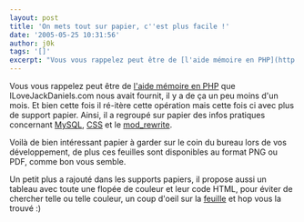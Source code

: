 ```yaml
---
layout: post
title: 'On mets tout sur papier, c''est plus facile !'
date: '2005-05-25 10:31:56'
author: j0k
tags: '[]'
excerpt: "Vous vous rappelez peut être de [l'aide mémoire en PHP](http://www.j0k3r.net/forum/un-aide-memoire-papier-pour-php-394.htm) que ILoveJackDaniels.com nous avait fournit, il y a de ça un peu moins d'un mois.     \nEt bien cette fois il ré-itère cette opération mais cette fois ci avec plus de support papier.   Ainsi, il a regroupé sur papier des infos      …"
---
```


Vous vous rappelez peut être de [l'aide mémoire en PHP](http://www.j0k3r.net/forum/un-aide-memoire-papier-pour-php-394.htm) que ILoveJackDaniels.com nous avait fournit, il y a de ça un peu moins d'un mois.
Et bien cette fois il ré-itère cette opération mais cette fois ci avec plus de support papier.   Ainsi, il a regroupé sur papier des infos pratiques concernant [MySQL](http://www.ilovejackdaniels.com/php/mysql-cheat-sheet/), [CSS](http://www.ilovejackdaniels.com/css/css-cheat-sheet/) et le [mod_rewrite](http://www.ilovejackdaniels.com/cheat-sheets/mod_rewrite-cheat-sheet/).

Voilà de bien intéressant papier à garder sur le coin du bureau lors de vos développement, de plus ces feuilles sont disponibles au format PNG ou PDF, comme bon vous semble.

Un petit plus a rajouté dans les supports papiers, il propose aussi un tableau avec toute une flopée de couleur et leur code HTML, pour éviter de chercher telle ou telle couleur, un coup d'oeil sur la [feuille](http://www.ilovejackdaniels.com/resources/colour-chart/) et hop vous la trouvé :)
